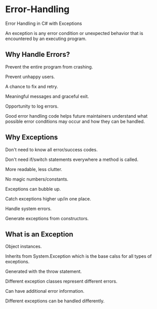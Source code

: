 # Error-Handling
Error Handling in C# with Exceptions

An exception is any error condition or unexpected behavior that is encountered by an executing program.

## Why Handle Errors?
Prevent the entire program from crashing.

Prevent unhappy users.

A chance to fix and retry.

Meaningful messages and graceful exit.

Opportunity to log errors.

Good error handling code helps future maintainers understand what possible error conditions may occur and how they can be handled.

## Why Exceptions
Don't need to know all error/success codes.

Don't need if/switch statements everywhere a method is called.

More readable, less clutter.

No magic numbers/constants.

Exceptions can bubble up.

Catch exceptions higher up/in one place.

Handle system errors.

Generate exceptions from constructors.

## What is an Exception
Object instances.

Inherits from System.Exception which is the base calss for all types of exceptions.

Generated with the throw statement.

Different exception classes represent different errors.

Can have additional error information.

Different exceptions can be handled differently.




